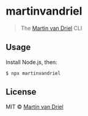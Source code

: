 # martinvandriel

> The [Martin van Driel](https://martinvandriel.com) CLI

## Usage

Install Node.js, then:

```
$ npx martinvandriel
```

## License

MIT © [Martin van Driel](https://martinvandriel.com)

